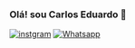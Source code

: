 
### Olá! sou Carlos Eduardo 👋

[![instgram](	https://img.shields.io/badge/Instagram-E4405F?style=for-the-badge&logo=instagram&logoColor=white)](https://www.instagram.com/carlosedu_ofc14?igsh=MTNiYzNiMzkwZA==)
[![Whatsapp](https://img.shields.io/badge/WhatsApp-25D366?style=for-the-badge&logo=whatsapp&logoColor=white)](https://wa.me/+5533998093326)
